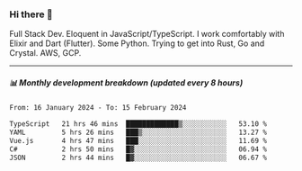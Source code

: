 ### Hi there 👋

Full Stack Dev. Eloquent in JavaScript/TypeScript. I work comfortably with Elixir and Dart (Flutter). Some Python. Trying to get into Rust, Go and Crystal. AWS, GCP.

***

##### 📊 Monthly development breakdown (updated every 8 hours)

<!--START_SECTION:waka-->

```txt
From: 16 January 2024 - To: 15 February 2024

TypeScript   21 hrs 46 mins  █████████████▒░░░░░░░░░░░   53.10 %
YAML         5 hrs 26 mins   ███▒░░░░░░░░░░░░░░░░░░░░░   13.27 %
Vue.js       4 hrs 47 mins   ███░░░░░░░░░░░░░░░░░░░░░░   11.69 %
C#           2 hrs 50 mins   █▓░░░░░░░░░░░░░░░░░░░░░░░   06.94 %
JSON         2 hrs 44 mins   █▓░░░░░░░░░░░░░░░░░░░░░░░   06.67 %
```

<!--END_SECTION:waka-->
